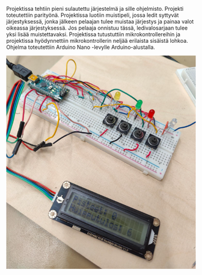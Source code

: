 Projektissa tehtiin pieni sulautettu järjestelmä ja sille ohjelmisto. Projekti toteutettiin parityönä.
Projektissa luotiin muistipeli, jossa ledit syttyvät järjestyksessä, jonka jälkeen pelaajan tulee muistaa
järjestys ja painaa valot oikeassa järjestyksessä. Jos pelaaja onnistuu tässä, ledivalosarjaan tulee yksi lisää muistettavaksi.
Projektissa tutustuttiin mikrokontrollereihin ja projektissa hyödynnettiin mikrokontrollerin neljää erilaista sisäistä lohkoa.
Ohjelma toteutettiin Arduino Nano -levylle Arduino-alustalla.

![Rakennettu järjestelmä](hardware.png)
